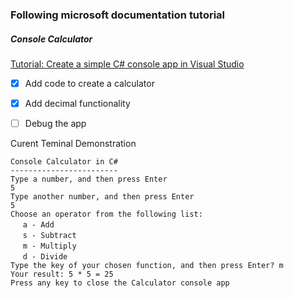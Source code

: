 ### Following microsoft documentation tutorial

##### Console Calculator

[Tutorial: Create a simple C# console app in Visual Studio](https://docs.microsoft.com/en-us/visualstudio/get-started/csharp/tutorial-console?view=vs-2022)

- [x] Add code to create a calculator
- [x] Add decimal functionality
- [ ] Debug the app


Curent Teminal Demonstration


`Console Calculator in C#` <br>
`------------------------` <br>
`Type a number, and then press Enter` <br>
`5` <br>
`Type another number, and then press Enter` <br>
`5` <br>
`Choose an operator from the following list:` <br>
&nbsp;&nbsp;&nbsp;&nbsp;&nbsp;`a - Add` <br>
&nbsp;&nbsp;&nbsp;&nbsp;&nbsp;`s - Subtract` <br>
&nbsp;&nbsp;&nbsp;&nbsp;&nbsp;`m - Multiply` <br>
&nbsp;&nbsp;&nbsp;&nbsp;&nbsp;`d - Divide` <br>
`Type the key of your chosen function, and then press Enter? m` <br>
`Your result: 5 * 5 = 25` <br>
`Press any key to close the Calculator console app` <br>
